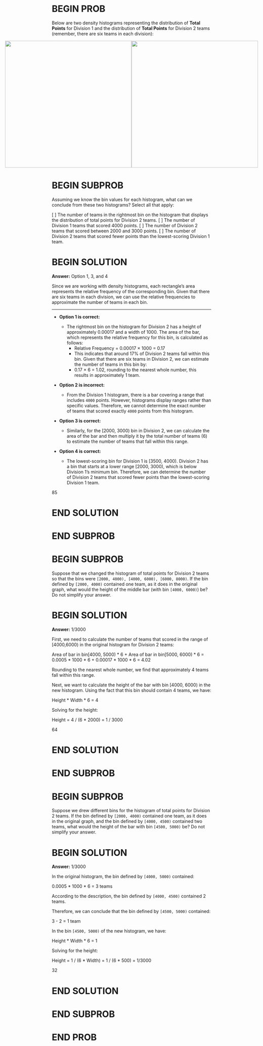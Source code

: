 # BEGIN PROB

Below are two density histograms representing the distribution of **Total Points** for Division 1 and the distribution of **Total Points** for Division 2 teams (remember, there are six teams in each division):

<div style="display: flex; justify-content: center;">
  <img src="../assets/images/su24-midterm/d1_histogram.png" width="400">
  <img src="../assets/images/su24-midterm/d2_histogram.png" width="400">
</div>

# BEGIN SUBPROB

Assuming we know the bin values for each histogram, what can we conclude from these two histograms? Select all that apply:

[ ] The number of teams in the rightmost bin on the histogram that displays the distribution of total points for Division 2 teams.
[ ] The number of Division 1 teams that scored 4000 points.
[ ] The number of Division 2 teams that scored between 2000 and 3000 points.
[ ] The number of Division 2 teams that scored fewer points than the lowest-scoring Division 1 team.

# BEGIN SOLUTION

**Answer:** Option 1, 3, and 4

Since we are working with density histograms, each rectangle’s area represents the relative frequency of the corresponding bin. Given that there are six teams in each division, we can use the relative frequencies to approximate the number of teams in each bin.

---

- **Option 1 is correct:**
  - The rightmost bin on the histogram for Division 2 has a height of approximately 0.00017 and a width of 1000. The area of the bar, which represents the relative frequency for this bin, is calculated as follows:
    - Relative Frequency = 0.00017 × 1000 = 0.17
    - This indicates that around 17% of Division 2 teams fall within this bin. Given that there are six teams in Division 2, we can estimate the number of teams in this bin by:
    - 0.17 × 6 = 1.02, rounding to the nearest whole number, this results in approximately 1 team.

- **Option 2 is incorrect:**
  - From the Division 1 histogram, there is a bar covering a range that includes `4000` points. However, histograms display ranges rather than specific values. Therefore, we cannot determine the exact number of teams that scored exactly `4000` points from this histogram.

- **Option 3 is correct:**
  - Similarly, for the [2000, 3000) bin in Division 2, we can calculate the area of the bar and then multiply it by the total number of teams (6) to estimate the number of teams that fall within this range.

- **Option 4 is correct:**
  - The lowest-scoring bin for Division 1 is [3500, 4000). Division 2 has a bin that starts at a lower range [2000, 3000), which is below Division 1’s minimum bin. Therefore, we can determine the number of Division 2 teams that scored fewer points than the lowest-scoring Division 1 team.

<average>85</average>

# END SOLUTION

# END SUBPROB

# BEGIN SUBPROB

Suppose that we changed the histogram of total points for Division 2 teams so that the bins were `[2000, 4000), [4000, 6000), [6000, 8000)`. If the bin defined by `[2000, 4000)` contained one team, as it does in the original graph, what would the height of the middle bar (with bin `[4000, 6000)`) be? Do not simplify your answer.

# BEGIN SOLUTION

**Answer:** 1/3000

First, we need to calculate the number of teams that scored in the range of [4000,6000) in the original histogram for Division 2 teams:

Area of bar in bin[4000, 5000) * 6 + Area of bar in bin[5000, 6000) * 6 = 0.0005 * 1000 * 6 + 0.00017 * 1000 * 6 = 4.02

Rounding to the nearest whole number, we find that approximately 4 teams fall within this range.

Next, we want to calculate the height of the bar with bin [4000, 6000) in the new histogram. Using the fact that this bin should contain 4 teams, we have:

Height * Width * 6 = 4

Solving for the height:

Height = 4 / (6 * 2000) = 1 / 3000

<average>64</average>

# END SOLUTION

# END SUBPROB

# BEGIN SUBPROB

Suppose we drew different bins for the histogram of total points for Division 2 teams. If the bin defined by `[2000, 4000)` contained one team, as it does in the original graph, and the bin defined by `[4000, 4500)` contained two teams, what would the height of the bar with bin `[4500, 5000)` be? Do not simplify your answer.

# BEGIN SOLUTION

**Answer:** 1/3000

In the original histogram, the bin defined by `[4000, 5000)` contained:

0.0005 * 1000 * 6 = 3 teams  

According to the description, the bin defined by `[4000, 4500)` contained 2 teams.

Therefore, we can conclude that the bin defined by `[4500, 5000)` contained:

3 - 2 = 1 team  

In the bin `[4500, 5000)` of the new histogram, we have:

Height * Width * 6 = 1

Solving for the height:

Height = 1 / (6 * Width) = 1 / (6 * 500) = 1/3000

<average>32</average>

# END SOLUTION

# END SUBPROB

# END PROB

